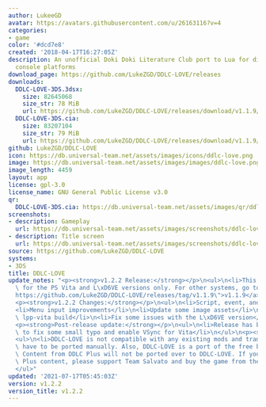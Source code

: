 ```yaml
---
author: LukeeGD
avatar: https://avatars.githubusercontent.com/u/26163116?v=4
categories:
- game
color: '#dcd7e8'
created: '2018-04-17T16:27:05Z'
description: An unofficial Doki Doki Literature Club port to Lua for different game
  console platforms
download_page: https://github.com/LukeZGD/DDLC-LOVE/releases
downloads:
  DDLC-LOVE-3DS.3dsx:
    size: 82645068
    size_str: 78 MiB
    url: https://github.com/LukeZGD/DDLC-LOVE/releases/download/v1.1.9/DDLC-LOVE-3DS.3dsx
  DDLC-LOVE-3DS.cia:
    size: 83207104
    size_str: 79 MiB
    url: https://github.com/LukeZGD/DDLC-LOVE/releases/download/v1.1.9/DDLC-LOVE-3DS.cia
github: LukeZGD/DDLC-LOVE
icon: https://db.universal-team.net/assets/images/icons/ddlc-love.png
image: https://db.universal-team.net/assets/images/images/ddlc-love.png
image_length: 4459
layout: app
license: gpl-3.0
license_name: GNU General Public License v3.0
qr:
  DDLC-LOVE-3DS.cia: https://db.universal-team.net/assets/images/qr/ddlc-love-3ds-cia.png
screenshots:
- description: Gameplay
  url: https://db.universal-team.net/assets/images/screenshots/ddlc-love/gameplay.png
- description: Title screen
  url: https://db.universal-team.net/assets/images/screenshots/ddlc-love/title-screen.png
source: https://github.com/LukeZGD/DDLC-LOVE
systems:
- 3DS
title: DDLC-LOVE
update_notes: "<p><strong>v1.2.2 Release:</strong></p>\n<ul>\n<li>This release is\
  \ for the PS Vita and L\xD6VE versions only. For other systems, go to <a href=\"\
  https://github.com/LukeZGD/DDLC-LOVE/releases/tag/v1.1.9\">v1.1.9</a></li>\n</ul>\n\
  <p><strong>v1.2.2 Changes:</strong></p>\n<ul>\n<li>Script, event, and other fixes</li>\n\
  <li>Menu input improvements</li>\n<li>Update some image assets</li>\n<li>Update\
  \ lpp-vita build</li>\n<li>Fix some issues with the L\xD6VE version</li>\n</ul>\n\
  <p><strong>Post-release update:</strong></p>\n<ul>\n<li>Release has been updated\
  \ to fix some small typo and enable VSync for Vita</li>\n</ul>\n<p><strong>Note:</strong></p>\n\
  <ul>\n<li>DDLC-LOVE is not compatible with any existing mods and translations, they\
  \ have to be ported manually. Also, DDLC-LOVE is a port of the free base game only.\
  \ Content from DDLC Plus will not be ported over to DDLC-LOVE. If you want DDLC\
  \ Plus content, please support Team Salvato and buy the game from the official platforms</li>\n\
  </ul>"
updated: '2021-07-17T05:45:03Z'
version: v1.2.2
version_title: v1.2.2
---
```

